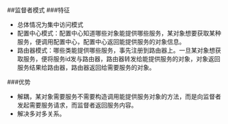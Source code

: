 ##监督者模式
###特征
* 总体情况为集中访问模式
* 配置中心模式：配置中心知道哪些对象能提供哪些服务，某对象想要获取某种服务，便调用配置中心，配置中心返回能提供服务的对象信息。
* 路由器模式：哪些类能提供哪些服务，事先注册到路由器上。一旦某对象想获取服务，便将服务id发与路由器，路由器转发给能提供服务的对象，对象返回服务结果给路由器，路由器返回给需要服务的对象。

###优势
* 解耦，某对象需要服务不需要构造调用能提供服务对象的方法，而是向监督者发起需要服务请求，而监督者返回服务内容。
* 解决多对多关系。